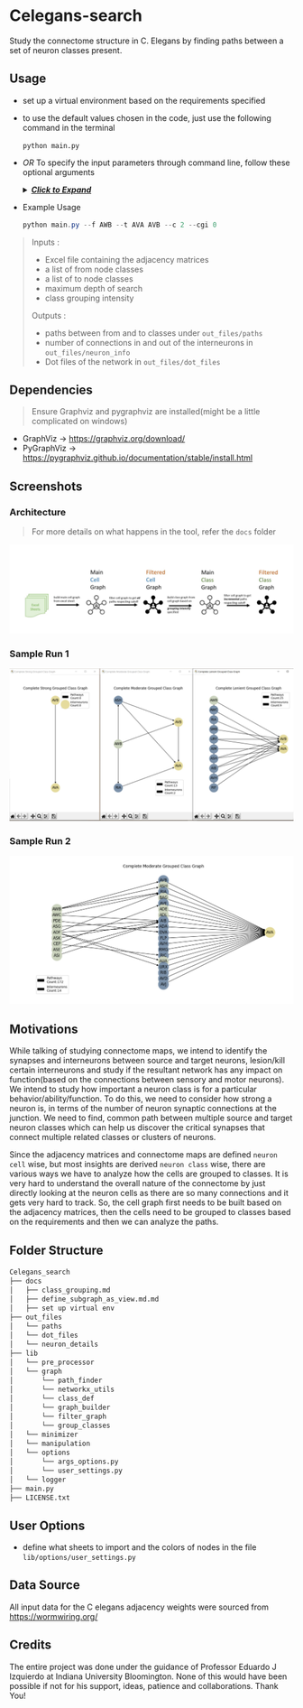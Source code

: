 # Celegans-search
Study the connectome structure in C. Elegans by finding paths between a set of neuron classes present.

## Usage

- set up a virtual environment based on the requirements specified

- to use the default values chosen in the code, just use the following command in the terminal

  `python main.py`

- *OR* To specify the input parameters through command line, follow these optional arguments

  <details>
      <summary><u><b><i>Click to Expand</i></b></u></summary>
      <ul>
    		<li><b>--f</b>
      		<ul>
        			<li>specifies a list of `FROM NEURON CLASSES` to find path to as target</li>
        			<li>default specified in code taken otherwise</li>
      		</ul>
    		</li>
    		<li> <b>--t</b>
      		<ul>
        			<li>specifies a list of `TO NEURON CLASSES` to find path to as target</li>
        			<li>follow similar guidelines as the --f argument</li>
        			<li>default specified in code taken otherwise</li>
      		</ul>
    		</li>
    		<li> <b>--cgi</b>
      		<ul>
        			<li>specifies the class grouping intensity</li>
                  <li> Options are
                      <ul>
                          <li>> <b>1</b> - <i>Strong</i>: *should have all possible combinations from source cells to target cells*</li>
                          <li> <b>2</b> - <b>Moderate(default)</b>:*All cells from source connect to at least one cell from target class*</li>
                          <li> <b>3</b> - <i>Lenient</i>: *Any one cell in from class, connect to at least 1 cell from target class*</li>
                          <li> <b>0</b> -<i>Show all graphs</i></li>
                      </ul>
    				</li>
              </ul>
          </li>
     		<li> <b>--c</b>
      		<ul>
        			<li>specifies the max distance cutoff depth to search till(default- 2)</li>
      		</ul>
          </li>
          <li> <b>--h</b>
      		<ul>
        			<li>to get a view of all optional parameters available</li>
      		</ul>
          </li>
  	</ul>
  </details>


- Example Usage

  ```powershell
  python main.py --f AWB --t AVA AVB --c 2 --cgi 0
  ```

> Inputs : 
>
> - Excel file containing the adjacency matrices
> - a list of from node classes
> - a list of to node classes
> - maximum depth of search
> - class grouping intensity
>
> Outputs :
>
> - paths between from and to classes under `out_files/paths`
> - number of connections in and out of the interneurons in `out_files/neuron_info`
> - Dot files of the network in `out_files/dot_files`

## Dependencies

> Ensure Graphviz and pygraphviz are installed(might be a little complicated on windows)

- GraphViz -> https://graphviz.org/download/
- PyGraphViz -> https://pygraphviz.github.io/documentation/stable/install.html

## Screenshots

### Architecture

> For more details on what happens in the tool, refer the `docs` folder

![Architecture](/docs/screenshots/architecture.JPG)

### Sample Run 1

![Sample Run 1](/docs/screenshots/sample_run1.JPG)



### Sample Run 2

![Sample Run 2](/docs/screenshots/sample_run2.JPG)

## Motivations

While talking of studying connectome maps, we intend to identify the synapses and interneurons between source and target neurons, lesion/kill certain interneurons and study if the resultant network has any impact on function(based on the connections between sensory and motor neurons). We intend to study how important a neuron class is for a particular behavior/ability/function. To do this, we need to consider how strong a neuron is, in terms of the number of neuron synaptic connections at the junction. We need to find, common path between multiple source and target neuron classes which can help us discover the critical synapses that connect multiple related classes or clusters of neurons. 

Since the adjacency matrices and connectome maps are defined `neuron cell` wise, but most insights are derived `neuron class` wise, there are various ways we have to analyze how the cells are grouped to classes. It is very hard to understand the overall nature of the connectome by just directly looking at the neuron cells as there are so many connections and it gets very hard to track. So, the cell graph first needs to be built based on the adjacency matrices, then the cells need to be grouped to classes based on the requirements and then we can analyze the paths. 

## Folder Structure


````
Celegans_search
├── docs
│   ├── class_grouping.md
│   ├── define_subgraph_as_view.md.md
│   ├── set up virtual env
├── out_files
│   └── paths
│   └── dot_files
│   └── neuron_details
├── lib
│   └── pre_processor
│   └── graph
│       └── path_finder
│       └── networkx_utils
│       └── class_def
│       └── graph_builder
│       └── filter_graph
│       └── group_classes
│   └── minimizer
│   └── manipulation
│   └── options
│       └── args_options.py
│       └── user_settings.py
│   └── logger
├── main.py
├── LICENSE.txt
````

## User Options

- define what sheets to import and the colors of nodes in the file `lib/options/user_settings.py`

## Data Source

All input data for the C elegans adjacency weights were sourced from https://wormwiring.org/

## Credits

The entire project was done under the guidance of Professor Eduardo J Izquierdo at Indiana University Bloomington. None of this would have been possible if not for his support, ideas, patience and collaborations. Thank You!